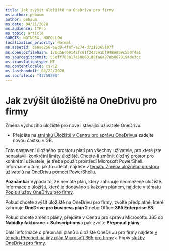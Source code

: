 ```yaml
---
title: Jak zvýšit úložiště na OneDrivu pro firmy
ms.author: pebaum
author: pebaum
ms.date: 04/21/2020
ms.audience: ITPro
ms.topic: article
ROBOTS: NOINDEX, NOFOLLOW
localization_priority: Normal
ms.assetid: ceaa6256-a9d9-4fef-a274-d7219365e07f
ms.openlocfilehash: 176d56c09142fc91f2433e1bf948e8b9c550f4a1
ms.sourcegitcommit: 55eff703a17e500681d8fa6a87eb067019ade3cc
ms.translationtype: MT
ms.contentlocale: cs-CZ
ms.lasthandoff: 04/22/2020
ms.locfileid: "43759289"
---
```

# <a name="how-to-increase-storage-in-onedrive-for-business"></a>Jak zvýšit úložiště na OneDrivu pro firmy

Změna výchozího úložiště pro nové i stávající uživatele OneDrivu:
  
- Přejděte na [stránku Úložiště v Centru pro správu OneDrivu](https://admin.onedrive.com/?v=StorageSettings)a zadejte novou částku v GB.
    
Toto nastavení úložného prostoru platí pro všechny uživatele, pro které jste nenastavili konkrétní limity úložiště. Chcete-li změnit úložný prostor pro konkrétní uživatele, je třeba použít prostředí Microsoft PowerShell. Informace o tom, jak to udělat, najdete v [tématu Změna úložného prostoru uživatelů na OneDrivu pomocí PowerShellu](https://go.microsoft.com/fwlink/?linkid=866402). 
  
 **Poznámka:** Vypadá to, že nemáte plán, který zahrnuje neomezené úložiště. Informace o úložišti, které je dodáváno s každým plánem, najdete v [tématu Popis služby OneDrivu pro firmy](https://go.microsoft.com/fwlink/p/?LinkID=826071).
  
Pokud chcete zvýšit úložiště na OneDrivu pro firmy, zvolte předplatné, které zahrnuje **OneDrive pro business plán 2** nebo Office **365 Enterprise E3**. 
  
Pokud chcete změnit plány, přejděte v Centru pro správu Microsoftu 365 do **Nabídky fakturace** \> **Subscriptions**a pak zvolte **Přepnout plány.**
  
Další informace o přepínání plánů a úložiště OneDrivu pro firmy najdete [v tématu Přechod na jiný plán Microsoft 365 pro firmy](https://go.microsoft.com/fwlink/?LinkId=2031117) a Popis [služby OneDrivu pro firmy](https://go.microsoft.com/fwlink/?LinkId-2031122).
  

